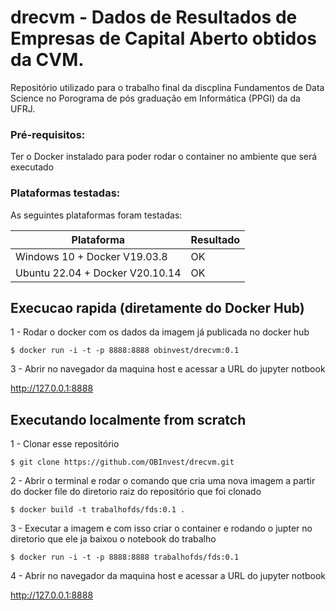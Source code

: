 # drecvm - Dados de Resultados de Empresas de Capital Aberto obtidos da CVM.
Repositório utilizado para o trabalho final da discplina Fundamentos de Data Science no Porograma de pós graduação em Informática (PPGI) da da UFRJ. 

<!-- ![image](https://i.imgur.com/TBpVWm3.png) -->

### Pré-requisitos:

Ter o Docker instalado para poder rodar o container no ambiente que será executado

### Plataformas testadas:

As seguintes plataformas foram testadas:

Plataforma | Resultado
---------- | ---------
Windows 10 + Docker V19.03.8 | OK
Ubuntu 22.04 + Docker V20.10.14 | OK

## Execucao rapida (diretamente do Docker Hub)
1 - Rodar o docker com os dados da imagem já publicada no docker hub
```
$ docker run -i -t -p 8888:8888 obinvest/drecvm:0.1
```
3 - Abrir no navegador da maquina host e acessar a URL do jupyter notbook

http://127.0.0.1:8888

## Executando localmente from scratch
1 - Clonar esse repositório
```    
$ git clone https://github.com/OBInvest/drecvm.git
```  
2 - Abrir o terminal e rodar o comando que cria uma nova imagem a partir do docker file do diretorio raiz do repositório que foi clonado
```    
$ docker build -t trabalhofds/fds:0.1 .
```    
3 - Executar a imagem e com isso criar o container e rodando o jupter no diretorio que ele ja baixou o notebook do trabalho
```
$ docker run -i -t -p 8888:8888 trabalhofds/fds:0.1 
```
4 - Abrir no navegador da maquina host e acessar a URL do jupyter notbook

http://127.0.0.1:8888
